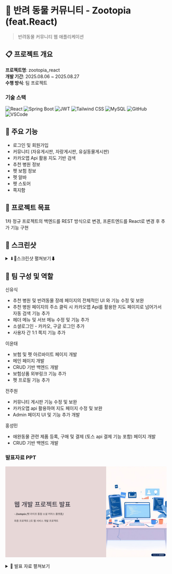# 🐾 반려 동물 커뮤니티 - Zootopia (feat.React)
> 반려동물 커뮤니티 웹 애플리케이션

## 📋 프로젝트 개요

**프로젝트명**: zootopia_react  
**개발 기간**: 2025.08.06 ~ 2025.08.27  
**수행 방식**: 팀 프로젝트  

### 기술 스택
![React](https://img.shields.io/badge/React-20232A?style=for-the-badge&logo=react&logoColor=61DAFB)
![Spring Boot](https://img.shields.io/badge/Spring_Boot-F2F4F9?style=for-the-badge&logo=spring-boot)
![JWT](https://img.shields.io/badge/JWT-black?style=for-the-badge&logo=JSON%20web%20tokens)
![Tailwind CSS](https://img.shields.io/badge/Tailwind_CSS-38B2AC?style=for-the-badge&logo=tailwind-css&logoColor=white)
![MySQL](https://img.shields.io/badge/MySQL-4479A1?style=for-the-badge&logo=mysql&logoColor=white)
![GitHub](https://img.shields.io/badge/GitHub-181717?style=for-the-badge&logo=github&logoColor=white)
![VSCode](https://img.shields.io/badge/VSCode-007ACC?style=for-the-badge&logo=visual-studio-code&logoColor=white)

## 🎯 주요 기능
 - 로그인 및 회원가입
 - 커뮤니티 (자유게시판, 자랑게시판, 유실동물게시판)
 - 카카오맵 Api 활용 지도 기반 검색
 - 추천 병원 정보
 - 펫 보험 정보
 - 펫 알바
 - 펫 스토어
 - 쪽지함

## 📁 프로젝트 목표

1차 정규 프로젝트의 백엔드를 REST 방식으로 변경, 프론트엔드를 React로 변경 후 추가 기능 구현


## 📸 스크린샷
<details>
  <summary>⬇📑스크린샷 펼쳐보기⬇</summary>
 
| **메인 페이지** |
|------------|
| <img width="1906" height="948" alt="Image" src="https://github.com/user-attachments/assets/e1f7b825-e994-4321-89cd-f53d3e14e45f" /> |

| **회원가입** |
|------------|
| <img width="1508" height="923" alt="Image" src="https://github.com/user-attachments/assets/3cc238e0-a52e-4d87-804a-4f4269d0223f" /> |

| **로그인** |
|------------|
| <img width="1902" height="953" alt="Image" src="https://github.com/user-attachments/assets/8af52efa-8651-4dd7-b7e8-7e7a16c9231d" /> |

| **스토어** |
|------------|
| <img width="1904" height="950" alt="Image" src="https://github.com/user-attachments/assets/8de58222-6162-4a08-933c-d9e187c14488" /> |

| **내 주변 찾기** |
|------------|
| <img width="1898" height="941" alt="Image" src="https://github.com/user-attachments/assets/d7932803-367f-4627-9103-67091d1e7f1b" /> |

| **펫 알바** |
|------------|
| <img width="1893" height="945" alt="Image" src="https://github.com/user-attachments/assets/cafabe00-c8d2-4aa9-9500-e4f53a7caeac" /> |

| **펫 보험** |
|------------|
| <img width="1897" height="945" alt="Image" src="https://github.com/user-attachments/assets/9dbd2799-9fe7-4b94-a6a9-5f08656a5452" /> |

| **추천 병원** |
|------------|
| <img width="1893" height="937" alt="Image" src="https://github.com/user-attachments/assets/ac16b5f5-df02-437d-9216-d0768da1cf47" /> |

| **반려동물 장례정보** |
|------------|
| <img width="1900" height="931" alt="Image" src="https://github.com/user-attachments/assets/5fb97909-b42e-46c5-bf88-9648c2716d43" /> |

| **게시판** |
|------------|
| <img width="1900" height="949" alt="Image" src="https://github.com/user-attachments/assets/9877ba82-fb3c-4a0c-a3ab-14e8353f2407" /> |

| **어드민 - 회원 관리** |
|------------|
| <img width="1879" height="736" alt="Image" src="https://github.com/user-attachments/assets/63116dda-dbab-469e-bb6a-35f18cb9b6ea" /> |

| **어드민 - 게시글 관리** |
|------------|
| <img width="1910" height="940" alt="Image" src="https://github.com/user-attachments/assets/33c73335-f86f-4beb-9521-878435690d22" /> |
<p align="center"><a href="#-스크린샷">🔼 닫기 (맨 위로) - 위의 "📑 발표 자료 펼쳐보기" 버튼을 다시 누르면 닫힙니다 🔽</a></p>
</details>


   
## 👥 팀 구성 및 역할
신유식
- 추천 병원 및 반려동물 장례 페이지의 전체적인 UI 와 기능 수정 및 보완
- 추천 병원 페이지의 주소 클릭 시 카카오맵 Api를 활용한 지도 페이지로 넘어가서 자동 검색 기능 추가
- 헤더 메뉴 및 서브 메뉴 수정 및 기능 추가
- 소셜로그인 - 카카오, 구글 로그인 추가
- 사용자 간 1:1 쪽지 기능 추가

이윤태
- 보험 및 펫 아르바이트 페이지 개발
- 메인 페이지 개발
- CRUD 기반 백엔드 개발
- 보험상품 외부링크 기능 추가
- 펫 프로필 기능 추가

전주원
- 커뮤니티 게시판 기능 수정 및 보완
- 카카오맵 api 활용하여 지도 페이지 수정 및 보완
- Admin 페이지 UI 및 기능 추가 개발

홍성민
- 애완동물 관련 제품 등록, 구매 및 결제 (토스 api 결제 기능 포함) 페이지 개발
- CRUD 기반 백엔드 개발

### 발표자료 PPT
![슬라이드 미리보기](./docs/slides/00.png)
<details>
  <summary>📑 발표 자료 펼쳐보기</summary>
  <img src="./docs/slides/01.png" width="900" />
  <img src="./docs/slides/02.png" width="900" />
  <img src="./docs/slides/03.png" width="900" />
  <img src="./docs/slides/04.png" width="900" />
  <img src="./docs/slides/05.png" width="900" />
  <img src="./docs/slides/06.png" width="900" />
  <img src="./docs/slides/07.png" width="900" />
  <img src="./docs/slides/08.png" width="900" />
  <img src="./docs/slides/09.png" width="900" />
  <img src="./docs/slides/10.png" width="900" />
  <img src="./docs/slides/11.png" width="900" />
  <img src="./docs/slides/12.png" width="900" />
  <img src="./docs/slides/13.png" width="900" />
  <img src="./docs/slides/14.png" width="900" />
  <img src="./docs/slides/15.png" width="900" />
  <img src="./docs/slides/16.png" width="900" />
  <img src="./docs/slides/17.png" width="900" />
  <img src="./docs/slides/18.png" width="900" />
  <img src="./docs/slides/19.png" width="900" />
</details>




